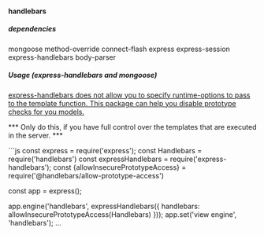 #### handlebars
##### dependencies
mongoose
method-override
connect-flash
express
express-session
express-handlebars
body-parser

##### Usage (express-handlebars and mongoose)
<u> express-handlebars does not allow you to specify runtime-options to pass to the template function. This package can help you disable prototype checks for you models. </u>
<p> *** Only do this, if you have full control over the templates that are executed in the server. *** </p>
```js
const express = require('express');
const Handlebars = require('handlebars')
const expressHandlebars = require('express-handlebars');
const {allowInsecurePrototypeAccess} = require('@handlebars/allow-prototype-access')
 
const app = express();
 
app.engine('handlebars', expressHandlebars({
    handlebars: allowInsecurePrototypeAccess(Handlebars)
}));
app.set('view engine', 'handlebars');
...
```